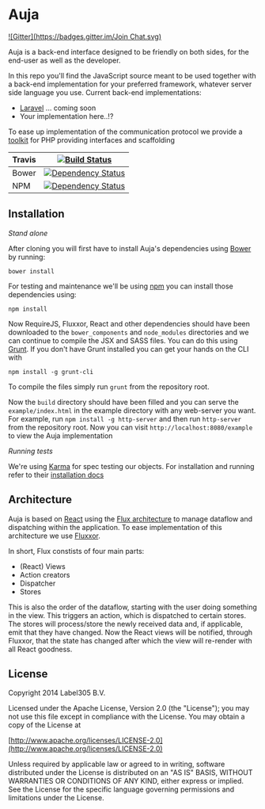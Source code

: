 Auja 
===
[![Gitter](https://badges.gitter.im/Join Chat.svg)](https://gitter.im/Label305/Auja?utm_source=badge&utm_medium=badge&utm_campaign=pr-badge&utm_content=badge)

Auja is a back-end interface designed to be friendly on both sides, for the end-user as well as the developer.

In this repo you'll find the JavaScript source meant to be used together with a back-end implementation for your 
   preferred framework, whatever server side language you use. Current back-end implementations:
   
   - [Laravel](https://github.com/Label305/Auja-Laravel) ... coming soon
   - Your implementation here..!?
   
To ease up implementation of the communication protocol we provide a [toolkit](https://github.com/Label305/Auja-PHP) for PHP providing interfaces and
scaffolding

| Travis | [![Build Status](https://travis-ci.org/Label305/Auja.svg?branch=master)](https://travis-ci.org/Label305/Auja) |
|---|---|
| Bower | [![Dependency Status](https://www.versioneye.com/user/projects/546de812810106aec70004b0/badge.svg?style=flat)](https://www.versioneye.com/user/projects/546de812810106aec70004b0) |
| NPM | [![Dependency Status](https://www.versioneye.com/user/projects/546de81281010651060004bc/badge.svg?style=flat)](https://www.versioneye.com/user/projects/546de81281010651060004bc) |

Installation
---

*Stand alone*

After cloning you will first have to install Auja's dependencies using [Bower](http://bower.io/) by running:

`bower install`

For testing and maintenance we'll be using [npm](https://www.npmjs.org/) you can install those dependencies using:

`npm install`

Now RequireJS, Fluxxor, React and other dependencies should have been downloaded to the `bower_components` and `node_modules` directories and we can
continue to compile the JSX and SASS files. You can do this using [Grunt](http://gruntjs.com/). If you don't have Grunt
installed you can get your hands on the CLI with

`npm install -g grunt-cli`

To compile the files simply run `grunt` from the repository root.

Now the `build` directory should have been filled and you can serve the `example/index.html` in the example directory with 
any web-server you want. For example, run `npm install -g http-server` and then run `http-server` from the repository root.
Now you can visit `http://localhost:8080/example` to view the Auja implementation

*Running tests*

We're using [Karma](http://karma-runner.github.io/0.12/index.html) for spec testing our objects. For installation
and running refer to their [installation docs](http://karma-runner.github.io/0.12/intro/installation.html)

Architecture
---

Auja is based on [React](http://facebook.github.io/react/index.html) using the [Flux architecture](http://facebook.github.io/react/docs/flux-overview.html) to manage
 dataflow and dispatching within the application. To ease implementation of this architecture we use [Fluxxor](http://fluxxor.com/).
 
In short, Flux constists of four main parts:

- (React) Views
- Action creators
- Dispatcher
- Stores
 
This is also the order of the dataflow, starting with the user doing something in the view. This triggers an action, which is dispatched to certain stores. The stores will process/store the newly received data and, if applicable, emit that they have changed. Now the React views will be notified, through Fluxxor, that the state has changed after which the view will re-render with all React goodness.

License
---------
Copyright 2014 Label305 B.V.

Licensed under the Apache License, Version 2.0 (the "License");
you may not use this file except in compliance with the License.
You may obtain a copy of the License at

[http://www.apache.org/licenses/LICENSE-2.0](http://www.apache.org/licenses/LICENSE-2.0)

Unless required by applicable law or agreed to in writing, software
distributed under the License is distributed on an "AS IS" BASIS,
WITHOUT WARRANTIES OR CONDITIONS OF ANY KIND, either express or implied.
See the License for the specific language governing permissions and
limitations under the License.
